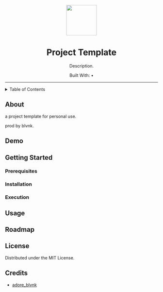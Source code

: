 <div align="center">
  <img src="<logo_path>" width=100> <!-- Logo -->
  <h1>Project Template</h1> <!-- Title -->
  <p>
    Description.
  </p> <!-- Description -->
  <p>
    Built With: &bull;
  </p> <!-- Built With -->
</div>

---

<details>
<summary>Table of Contents</summary>

- [About](#about)
- [Demo](#demo)
- [Getting Started](#getting-started)
  - [Prerequisites](#prerequisites)
  - [Installation](#installation)
  - [Execution](#execution)
- [Usage](#usage)
- [Roadmap](#roadmap)
</details>

## About

a project template for personal use.

prod by blvnk.

## Demo

## Getting Started

### Prerequisites

### Installation

### Execution

## Usage

## Roadmap

## License <!-- omit in toc -->

Distributed under the MIT License.

## Credits <!-- omit in toc -->

- [adore_blvnk](https://x.com/adore_blvnk)

<!-- Inspired by Best-README-Template (https://github.com/othneildrew/Best-README-Template) -->
